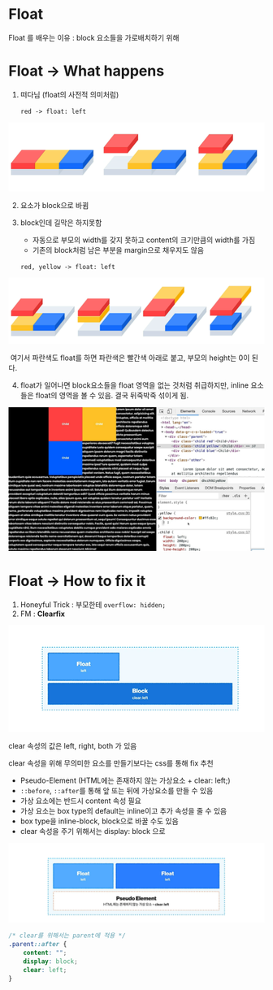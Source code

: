 # Float

Float 를 배우는 이유 : block 요소들을 가로배치하기 위해





# Float -> What happens

1. 떠다님 (float의 사전적 의미처럼)

   `red -> float: left`

<img src="assets/float-red.png" style="zoom:80%;" />

2. 요소가 block으로 바뀜

3. block인데 길막은 하지못함

   - 자동으로 부모의 width를 갖지 못하고 content의 크기만큼의 width를 가짐
   - 기존의 block처럼 남은 부분을 margin으로 채우지도 않음

   `red, yellow -> float: left`

<img src="assets/float-red-yellow.png" style="zoom:80%;" />

​	여기서 파란색도 float를 하면 파란색은 빨간색 아래로 붙고, 부모의 height는 0이 된다.

4. float가 일어나면 block요소들을 float 영역을 없는 것처럼 취급하지만, inline 요소들은 float의 영역을 볼 수 있음. 결국 뒤죽박죽 섞이게 됨.

<img src="assets/float-block-and-inline-elements.png" style="zoom:80%;" />





# Float -> How to fix it

1. Honeyful Trick : 부모한테 `overflow: hidden; `
2. FM : **Clearfix**

<img src="assets/clearfix.png" style="zoom:80%;" />

clear 속성의 값은 left, right, both 가 있음

clear 속성을 위해 무의미한 요소를 만들기보다는 css를 통해 fix 추천

- Pseudo-Element (HTML에는 존재하지 않는 가상요소 + clear: left;)
- `::before`, `::after`를 통해 앞 또는 뒤에 가상요소를 만들 수 있음
- 가상 요소에는 반드시 content 속성 필요
- 가상 요소는 box type의 default는 inline이고 추가 속성을 줄 수 있음
- box type을 inline-block, block으로 바꿀 수도 있음
- clear 속성을 주기 위해서는 display: block 으로

![](assets/pseudo-element.png)

```css
/* clear를 위해서는 parent에 적용 */
.parent::after {
    content: "";
    display: block;
    clear: left;
}
```

